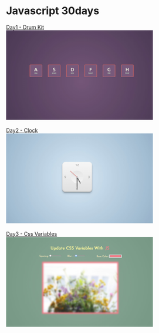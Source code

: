 # Javascript 30days
[Day1 - Drum Kit](https://chenej9797.github.io/javascript_30days/drum_kit/)<br>
<img src="https://github.com/chenej9797/javascript_30days/blob/master/drum_kit/image.jpg?raw=true" width="400"><br><br>
[Day2 - Clock](https://chenej9797.github.io/javascript_30days/clock/)<br>
<img src="https://github.com/chenej9797/javascript_30days/blob/master/clock/image.jpg?raw=true" width="400"><br><br>
[Day3 - Css Variables](https://chenej9797.github.io/javascript_30days/css_variables/)<br>
<img src="https://github.com/chenej9797/javascript_30days/blob/master/css_variables/image.jpg?raw=true" width="400"><br>

